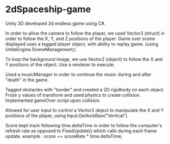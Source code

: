 # 2dSpaceship-game
Unity 3D developed 2d endless game using C#.

In order to allow the camera to follow the player, we used Vector3 (struct) in order to follow the X, Y, and Z positions of the player.
Game over scene displayed uses a tagged player object, with ability to replay game.
(using UniteEngine.SceneManagement;)

To loop the background image, we use Vector2 (object) to follow the X and Y positions of the object. 
Use a renderer to execute.

Used a musicManager in order to continue the music during and after "death" in the game.

Tagged obstacles with "border" and created a 2D rigidbody on each object. Froze y values of transform and used physics to create collision. Implemented gameOver script upon collision.

Allowed for user input to control a Vector2 object to manipulate the X and Y positions of the player, using Input.GetAxisRaw("Vertical").

Score kept track following time.deltaTime in order to follow the computer's refresh rate as opposed to FixedUpdate() which calls during each frame update. 
example : score += scoreRate * time.deltaTime;
